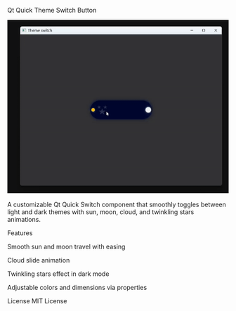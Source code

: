 Qt Quick Theme Switch Button

![Theme switch demo](Images/theme.gif)

A customizable Qt Quick Switch component that smoothly toggles between light and dark themes with sun, moon, cloud, and twinkling stars animations.

Features

Smooth sun and moon travel with easing

Cloud slide animation

Twinkling stars effect in dark mode

Adjustable colors and dimensions via properties

License
MIT License